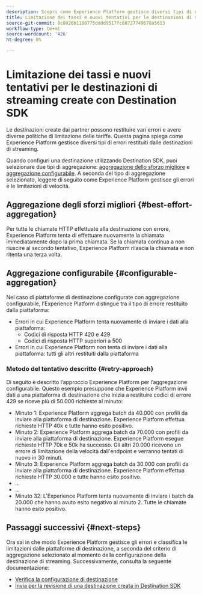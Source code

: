 ```yaml
---
description: Scopri come Experience Platform gestisce diversi tipi di errori restituiti dalle destinazioni di streaming e come tenta nuovamente di inviare dati alla piattaforma di destinazione.
title: Limitazione dei tassi e nuovi tentativi per le destinazioni di streaming create con Destination SDK
source-git-commit: 8c8026b1180775dddd9517fc88727749678a5613
workflow-type: tm+mt
source-wordcount: '426'
ht-degree: 0%

---
```


# Limitazione dei tassi e nuovi tentativi per le destinazioni di streaming create con Destination SDK

Le destinazioni create dai partner possono restituire vari errori e avere diverse politiche di limitazione delle tariffe. Questa pagina spiega come Experience Platform gestisce diversi tipi di errori restituiti dalle destinazioni di streaming.

Quando configuri una destinazione utilizzando Destination SDK, puoi selezionare due tipi di aggregazione: [aggregazione dello sforzo migliore](../functionality/destination-configuration/aggregation-policy.md#best-effort-aggregation) e [aggregazione configurabile](../functionality/destination-configuration/aggregation-policy.md#configurable-aggregation). A seconda del tipo di aggregazione selezionato, leggere di seguito come Experience Platform gestisce gli errori e le limitazioni di velocità.

## Aggregazione degli sforzi migliori {#best-effort-aggregation}

Per tutte le chiamate HTTP effettuate alla destinazione con errore, Experience Platform tenta di effettuare nuovamente la chiamata immediatamente dopo la prima chiamata. Se la chiamata continua a non riuscire al secondo tentativo, Experience Platform rilascia la chiamata e non ritenta una terza volta.

## Aggregazione configurabile {#configurable-aggregation}

Nel caso di piattaforme di destinazione configurate con aggregazione configurabile, l’Experience Platform distingue tra il tipo di errore restituito dalla piattaforma:

* Errori in cui Experience Platform tenta nuovamente di inviare i dati alla piattaforma:
   * Codici di risposta HTTP 420 e 429
   * Codici di risposta HTTP superiori a 500
* Errori in cui Experience Platform *non* tenta di inviare i dati alla piattaforma: tutti gli altri restituiti dalla piattaforma

### Metodo del tentativo descritto {#retry-approach}

Di seguito è descritto l’approccio Experience Platform per l’aggregazione configurabile. Questo esempio presuppone che Experience Platform invii dati a una piattaforma di destinazione che inizia a restituire codici di errore 429 se riceve più di 50.000 richieste al minuto:

* Minuto 1: Experience Platform aggrega batch da 40.000 con profili da inviare alla piattaforma di destinazione. Experience Platform effettua richieste HTTP 40k e tutte hanno esito positivo.
* Minuto 2: Experience Platform aggrega batch da 70.000 con profili da inviare alla piattaforma di destinazione. Experience Platform esegue richieste HTTP 70k e 50k ha successo. Gli altri 20.000 ricevono un errore di limitazione della velocità dall&#39;endpoint e verranno tentati di nuovo in 30 minuti.
* Minuto 3: Experience Platform aggrega batch da 30.000 con profili da inviare alla piattaforma di destinazione. Experience Platform effettua richieste HTTP 30.000 e tutte hanno esito positivo.
* ...
* ...
* Minuto 32: L&#39;Experience Platform tenta nuovamente di inviare i batch da 20.000 che hanno avuto esito negativo al minuto 2. Tutte le chiamate hanno esito positivo.

## Passaggi successivi {#next-steps}

Ora sai in che modo Experience Platform gestisce gli errori e classifica le limitazioni dalle piattaforme di destinazione, a seconda del criterio di aggregazione selezionato al momento della configurazione della destinazione di streaming. Successivamente, consulta la seguente documentazione:

* [Verifica la configurazione di destinazione](../testing-api/streaming-destinations/streaming-destination-testing-overview.md)
* [Invia per la revisione di una destinazione creata in Destination SDK](../guides/submit-destination.md)
